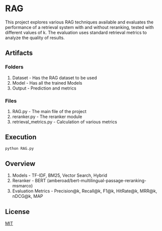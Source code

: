 # RAG

This project explores various RAG techniques available and evaluates the performance of a retrieval system with and without reranking, tested with different values of k. The evaluation uses standard retrieval metrics to analyze the quality of results.

## Artifacts
### Folders

1. Dataset - Has the RAG dataset to be used
2. Model - Has all the trained Models
3. Output - Prediction and metrics

### Files

1. RAG.py - The main file of the project
2. reranker.py - The reranker module
3. retrieval_metrics.py - Calculation of various metrics


## Execution

```bash
python RAG.py
```
## Overview
1. Models - TF-IDF, BM25, Vector Search, Hybrid
2. Reranker - BERT (amberoad/bert-multilingual-passage-reranking-msmarco)
3. Evaluation Metrics - Precision@k, Recall@k, F1@k, HitRate@k, MRR@k, nDCG@k, MAP

## License

[MIT](https://choosealicense.com/licenses/mit/)